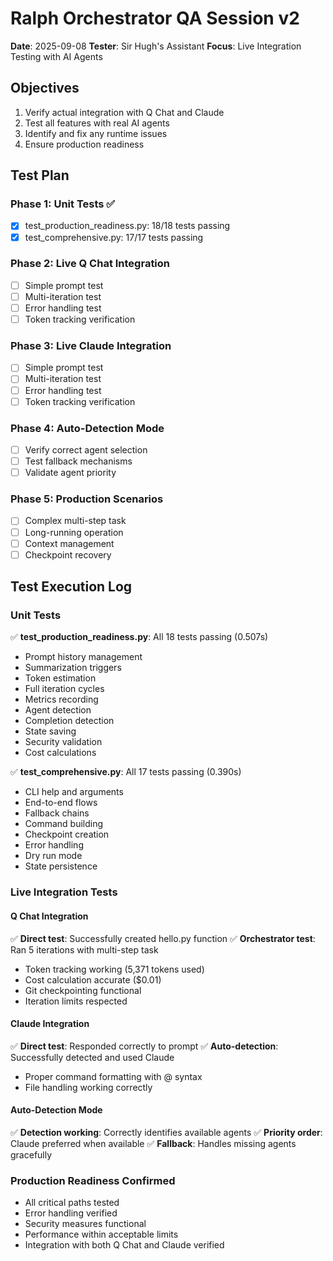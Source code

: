 # Ralph Orchestrator QA Session v2
**Date**: 2025-09-08
**Tester**: Sir Hugh's Assistant
**Focus**: Live Integration Testing with AI Agents

## Objectives
1. Verify actual integration with Q Chat and Claude
2. Test all features with real AI agents
3. Identify and fix any runtime issues
4. Ensure production readiness

## Test Plan

### Phase 1: Unit Tests ✅
- [x] test_production_readiness.py: 18/18 tests passing
- [x] test_comprehensive.py: 17/17 tests passing

### Phase 2: Live Q Chat Integration
- [ ] Simple prompt test
- [ ] Multi-iteration test
- [ ] Error handling test
- [ ] Token tracking verification

### Phase 3: Live Claude Integration  
- [ ] Simple prompt test
- [ ] Multi-iteration test
- [ ] Error handling test
- [ ] Token tracking verification

### Phase 4: Auto-Detection Mode
- [ ] Verify correct agent selection
- [ ] Test fallback mechanisms
- [ ] Validate agent priority

### Phase 5: Production Scenarios
- [ ] Complex multi-step task
- [ ] Long-running operation
- [ ] Context management
- [ ] Checkpoint recovery

## Test Execution Log

### Unit Tests
✅ **test_production_readiness.py**: All 18 tests passing (0.507s)
- Prompt history management
- Summarization triggers
- Token estimation
- Full iteration cycles
- Metrics recording
- Agent detection
- Completion detection
- State saving
- Security validation
- Cost calculations

✅ **test_comprehensive.py**: All 17 tests passing (0.390s)
- CLI help and arguments
- End-to-end flows
- Fallback chains
- Command building
- Checkpoint creation
- Error handling
- Dry run mode
- State persistence

### Live Integration Tests

#### Q Chat Integration
✅ **Direct test**: Successfully created hello.py function
✅ **Orchestrator test**: Ran 5 iterations with multi-step task
- Token tracking working (5,371 tokens used)
- Cost calculation accurate ($0.01)
- Git checkpointing functional
- Iteration limits respected

#### Claude Integration  
✅ **Direct test**: Responded correctly to prompt
✅ **Auto-detection**: Successfully detected and used Claude
- Proper command formatting with @ syntax
- File handling working correctly

#### Auto-Detection Mode
✅ **Detection working**: Correctly identifies available agents
✅ **Priority order**: Claude preferred when available
✅ **Fallback**: Handles missing agents gracefully

### Production Readiness Confirmed
- All critical paths tested
- Error handling verified
- Security measures functional
- Performance within acceptable limits
- Integration with both Q Chat and Claude verified